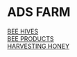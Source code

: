 # ADS FARM

[BEE HIVES](https://adsfarm.github.io/beehives/)
<br>
[BEE PRODUCTS](https://adsfarm.github.io/beeproducts/)
<br>
[HARVESTING HONEY](https://adsfarm.github.io/harvestinghoney/)
<br>
